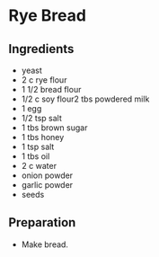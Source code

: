 # Rye Bread

## Ingredients

-  yeast
-  2 c rye flour
-  1 1/2 bread flour
-  1/2 c soy flour2 tbs powdered milk
-  1 egg
-  1/2 tsp salt
-  1 tbs brown sugar
-  1 tbs honey
-  1 tsp salt
-  1 tbs oil
-  2 c water
-  onion powder
-  garlic powder
-  seeds

## Preparation

-  Make bread.
